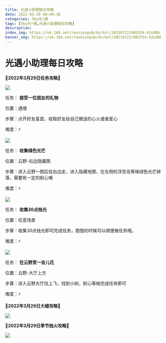 ```yaml
---
title: 光遇小助理每日攻略
date: 2022-03-29 00:49:38
categories: Sky光•遇
tags: [Sky光•遇,光遇小助理每日攻略]
description: 
index_img: https://ok.166.net/reunionpub/ds/kol/20210722/001554-k2u90bj7ay.png?imageView&thumbnail=600x0&type=jpg
banner_img: https://ok.166.net/reunionpub/ds/kol/20210722/001554-k2u90bj7ay.png?imageView&thumbnail=600x0&type=jpg
---
```

# 光遇小助理每日攻略
**🌊2022年3月29日任务攻略🌊**

![](https://ok.166.net/reunionpub/ds/kol/20220329/000941-6j8goiqzyl.png)

任务： **接受一位朋友的礼物**

位置：遇境

步骤：点开好友星盘，收取好友给自己赠送的心火或者爱心

难度：⚡

![](https://ok.166.net/reunionpub/ds/kol/20220328/000918-7tfmjsrz8p.png)

任务： **收集绿色光芒**

位置：云野-右边隐藏图

步骤：进入云野一图后往右边走，进入隐藏地图，在左侧的浮空岛等候绿色光芒掉落，需要有一定的耐心噢

难度：⚡

![](https://ok.166.net/reunionpub/ds/kol/20220328/000942-tpsc2ajd9u.png)

任务： **收集30点烛光**

位置：任意场景

步骤：收集30点烛光即可完成任务，跑图的时候可以顺便做任务哦。

难度：⚡

![](https://ok.166.net/reunionpub/ds/kol/20220329/001944-8nfhiszobu.png)

任务： **在云野赏一会儿花**

位置：云野-大厅上方

步骤：进入云野大厅往上飞，找到小树，耐心等候完成任务即可

难度：⚡

 **🌊2022年3月29日大蜡攻略🌊**

![](https://ok.166.net/reunionpub/ds/kol/20220329/001122-3tip0qujb9.png)

 **🌊2022年3月29日季节烛火攻略🌊**

![](https://ok.166.net/reunionpub/ds/kol/20220329/001219-wyvnakz02q.png)

  

